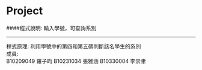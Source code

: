 # Project

####程式說明: 輸入學號，可查詢系別 

*******
程式原理: 利用學號中的第四和第五碼判斷該名學生的系別 </br>
成員: </br>
B10209049 羅子昀 B10231034 張雅涵 B10330004 李崇聿
